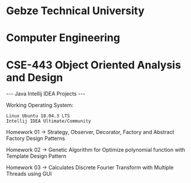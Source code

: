 # Gebze Technical University
# Computer Engineering
# CSE-443 Object Oriented Analysis and Design

--- Java Intellij IDEA Projects ---

Working Operating System:

    Linux Ubuntu 18.04.3 LTS
    Intellij IDEA Ultimate/Community

Homework 01 -> Strategy, Observer, Decorator, Factory and Abstract Factory Design Patterns

Homework 02 -> Genetic Algorithm for Optimize polynomial function with Template Design Pattern

Homework 03 -> Calculates Discrete Fourier Transform with Multiple Threads using GUI
